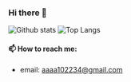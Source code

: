 ### Hi there 👋

![Github stats](https://github-readme-stats.vercel.app/api?username=SwarzChen&show_icons=true)
![Top Langs](https://github-readme-stats.vercel.app/api/top-langs/?username=SwarzChen&layout=compact)

#### 📫 How to reach me:

- email: aaaa102234@gmail.com


